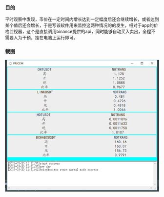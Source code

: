 ### 目的
平时观察中发现，币价在一定时间内增长达到一定幅度后还会继续增长，或者达到某个值后还会增长，于是写该软件用来监控这两种情况的的发生，相对于app的价格监视器，这个是直接调用binance提供的api，同时能够自动买入卖出，全程不需要人为干预，挂在电脑上运行即可。

### 截图
![软件截图](./data/imgs/ui.png)